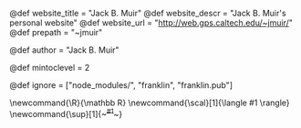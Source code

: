 <!--
Add here global page variables to use throughout your
website.
The website_* must be defined for the RSS to work
-->
@def website_title = "Jack B. Muir"
@def website_descr = "Jack B. Muir's personal website"
@def website_url   = "http://web.gps.caltech.edu/~jmuir/"
@def prepath = "~jmuir"

@def author = "Jack B. Muir"

@def mintoclevel = 2

<!--
Add here files or directories that should be ignored by Franklin, otherwise
these files might be copied and, if markdown, processed by Franklin which
you might not want. Indicate directories by ending the name with a `/`.
-->
@def ignore = ["node_modules/", "franklin", "franklin.pub"]

<!--
Add here global latex commands to use throughout your
pages. It can be math commands but does not need to be.
For instance:
* \newcommand{\phrase}{This is a long phrase to copy.}
-->
\newcommand{\R}{\mathbb R}
\newcommand{\scal}[1]{\langle #1 \rangle}
\newcommand{\sup}[1]{~~~<sup>#1</sup>~~~}
